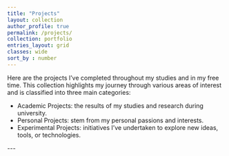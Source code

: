 ```yaml
---
title: "Projects"
layout: collection
author_profile: true
permalink: /projects/
collection: portfolio
entries_layout: grid
classes: wide
sort_by : number
---
```

<!-- 3. Portfolio/Projects

	•	Showcase Your Work: If you’re a creative professional, display your best work—writing, design, photography, etc. For other professions, detail key projects or accomplishments.
	•	Case Studies: Provide in-depth looks at some of your most significant projects. Explain your role, challenges faced, and the outcomes.
	•	Testimonials: Include quotes from clients, colleagues, or mentors that speak to your skills and character.
Here are the projects I have completed during my studies and in my free time. This collection of work is a showcases of my journey across different areas of interest. These projects are divided into three main categories: -->
Here are the projects I’ve completed throughout my studies and in my free time. This collection highlights my journey through various areas of interest and is classified into three main categories:

* Academic Projects: the results of my studies and research during university.
* Personal Projects: stem from my personal passions and interests. 
* Experimental Projects: initiatives I’ve undertaken to explore new ideas, tools, or technologies.

<div id="before-inception"></div>
---

<!-- - Linux
- 3d Print
- DYI
- Eletronics
- Pacman
- Quantum 
- Hackaton
- CyberWar (Max)
- Nei Test -->
